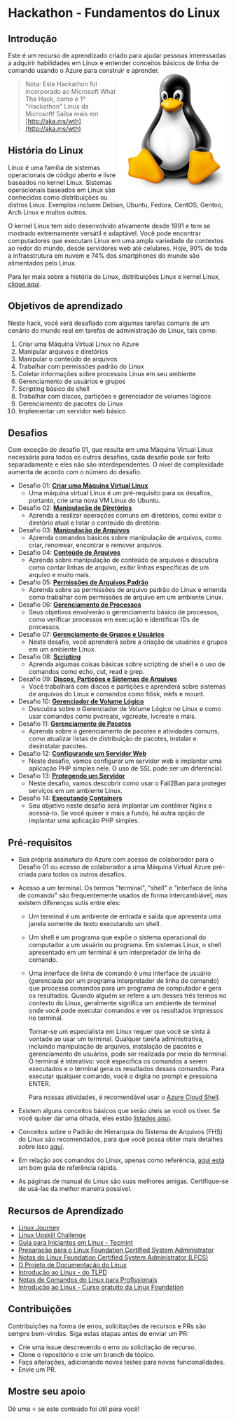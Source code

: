 # Hackathon - Fundamentos do Linux

## Introdução

Este é um recurso de aprendizado criado para ajudar pessoas interessadas a adquirir habilidades em Linux e entender conceitos básicos de linha de comando usando o Azure para construir e aprender.
<img align="right" src="./Student/resources/images/linuxpenguin.png" width="250"/>

> Nota: Este Hackathon foi incorporado ao Microsoft What The Hack, como o 1º "Hackathon" Linux da Microsoft! Saiba mais em [http://aka.ms/wth](http://aka.ms/wth)

## História do Linux

Linux é uma família de sistemas operacionais de código aberto e livre baseados no kernel Linux. Sistemas operacionais baseados em Linux são conhecidos como distribuições ou distros Linux. Exemplos incluem Debian, Ubuntu, Fedora, CentOS, Gentoo, Arch Linux e muitos outros.

O kernel Linux tem sido desenvolvido ativamente desde 1991 e tem se mostrado extremamente versátil e adaptável. Você pode encontrar computadores que executam Linux em uma ampla variedade de contextos ao redor do mundo, desde servidores web até celulares. Hoje, 90% de toda a infraestrutura em nuvem e 74% dos smartphones do mundo são alimentados pelo Linux.

Para ler mais sobre a história do Linux, distribuições Linux e kernel Linux, [clique aqui](./Student/resources/linux-history.md).


## Objetivos de aprendizado
Neste hack, você será desafiado com algumas tarefas comuns de um cenário do mundo real em tarefas de administração do Linux, tais como:

1. Criar uma Máquina Virtual Linux no Azure
2. Manipular arquivos e diretórios
3. Manipular o conteúdo de arquivos
4. Trabalhar com permissões padrão do Linux
5. Coletar informações sobre processos Linux em seu ambiente
6. Gerenciamento de usuários e grupos
7. Scripting básico de shell
8. Trabalhar com discos, partições e gerenciador de volumes lógicos
9. Gerenciamento de pacotes do Linux
10. Implementar um servidor web básico

## Desafios

Com exceção do desafio 01, que resulta em uma Máquina Virtual Linux necessária para todos os outros desafios, cada desafio pode ser feito separadamente e eles não são interdependentes. O nível de complexidade aumenta de acordo com o número do desafio.

* Desafio 01: **[Criar uma Máquina Virtual Linux](Student/Challenge-01.md)**
  - Uma máquina virtual Linux é um pré-requisito para os desafios, portanto, crie uma nova VM Linux do Ubuntu.
* Desafio 02: **[Manipulação de Diretórios](Student/Challenge-02.md)**
  - Aprenda a realizar operações comuns em diretórios, como exibir o diretório atual e listar o conteúdo do diretório.
* Desafio 03: **[Manipulação de Arquivos](Student/Challenge-03.md)**
  - Aprenda comandos básicos sobre manipulação de arquivos, como criar, renomear, encontrar e remover arquivos.
* Desafio 04: **[Conteúdo de Arquivos](Student/Challenge-04.md)**
  - Aprenda sobre manipulação de conteúdo de arquivos e descubra como contar linhas de arquivo, exibir linhas específicas de um arquivo e muito mais.
* Desafio 05: **[Permissões de Arquivos Padrão](Student/Challenge-05.md)**
  - Aprenda sobre as permissões de arquivo padrão do Linux e entenda como trabalhar com permissões de arquivo em um ambiente Linux.
* Desafio 06: **[Gerenciamento de Processos](Student/Challenge-06.md)**
  - Seus objetivos envolverão o gerenciamento básico de processos, como verificar processos em execução e identificar IDs de processos.
* Desafio 07: **[Gerenciamento de Grupos e Usuários](Student/Challenge-07.md)**
  - Neste desafio, você aprenderá sobre a criação de usuários e grupos em um ambiente Linux.
* Desafio 08: **[Scripting](Student/Challenge-08.md)**
  - Aprenda algumas coisas básicas sobre scripting de shell e o uso de comandos como echo, cut, read e grep.
* Desafio 09: **[Discos, Partições e Sistemas de Arquivos](Student/Challenge-09.md)**
  - Você trabalhará com discos e partições e aprenderá sobre sistemas de arquivos do Linux e comandos como fdisk, mkfs e mount.
* Desafio 10: **[Gerenciador de Volume Lógico](Student/Challenge-10.md)**
  - Descubra sobre o Gerenciador de Volume Lógico no Linux e como usar comandos como pvcreate, vgcreate, lvcreate e mais.
* Desafio 11: **[Gerenciamento de Pacotes](Student/Challenge-11.md)**
  - Aprenda sobre o gerenciamento de pacotes e atividades comuns, como atualizar listas de distribuição de pacotes, instalar e desinstalar pacotes.
* Desafio 12: **[Configurando um Servidor Web](Student/Challenge-12.md)**
  - Neste desafio, vamos configurar um servidor web e implantar uma aplicação PHP simples nele. O uso de SSL pode ser um diferencial.
* Desafio 13: **[Protegendo um Servidor](Student/Challenge-13.md)**
  - Neste desafio, vamos descobrir como usar o Fail2Ban para proteger serviços em um ambiente Linux.
* Desafio 14: **[Executando Containers](Student/Challenge-14.md)**
  - Seu objetivo neste desafio será implantar um contêiner Nginx e acessá-lo. Se você quiser ir mais a fundo, há outra opção de implantar uma aplicação PHP simples.

## Pré-requisitos
- Sua própria assinatura do Azure com acesso de colaborador para o Desafio 01 ou acesso de colaborador a uma Máquina Virtual Azure pré-criada para todos os outros desafios.
- Acesso a um terminal. Os termos "terminal", "shell" e "interface de linha de comando" são frequentemente usados ​​de forma intercambiável, mas existem diferenças sutis entre eles:

	* Um terminal é um ambiente de entrada e saída que apresenta uma janela somente de texto executando um shell.
	* Um shell é um programa que expõe o sistema operacional do computador a um usuário ou programa. Em sistemas Linux, o shell apresentado em um terminal é um interpretador de linha de comando.
	* Uma interface de linha de comando é uma interface de usuário (gerenciada por um programa interpretador de linha de comando) que processa comandos para um programa de computador e gera os resultados.
Quando alguém se refere a um desses três termos no contexto do Linux, geralmente significa um ambiente de terminal onde você pode executar comandos e ver os resultados impressos no terminal.

		Tornar-se um especialista em Linux requer que você se sinta à vontade ao usar um terminal. Qualquer tarefa administrativa, incluindo manipulação de arquivos, instalação de pacotes e gerenciamento de usuários, pode ser realizada por meio do terminal. O terminal é interativo: você especifica os comandos a serem executados e o terminal gera os resultados desses comandos. Para executar qualquer comando, você o digita no prompt e pressiona ENTER.

		Para nossas atividades, é recomendável usar o [Azure Cloud Shell](http://shell.azure.com/).

- Existem alguns conceitos básicos que serão úteis se você os tiver. Se você quiser dar uma olhada, eles estão [listados aqui](./Student/resources/concepts.md).
- Conceitos sobre o Padrão de Hierarquia do Sistema de Arquivos (FHS) do Linux são recomendados, para que você possa obter mais detalhes sobre isso [aqui](./Student/resources/fhs.md).
- Em relação aos comandos do Linux, apenas como referência, [aqui está](./Student/resources/commands.md) um bom guia de referência rápida.
- As páginas de manual do Linux são suas melhores amigas. Certifique-se de usá-las da melhor maneira possível.

## Recursos de Aprendizado

* [Linux Journey](https://linuxjourney.com/)
* [Linux Upskill Challenge](https://linuxupskillchallenge.org/)
* [Guia para Iniciantes em Linux - Tecmint](https://www.tecmint.com/free-online-linux-learning-guide-for-beginners/)
* [Preparação para o Linux Foundation Certified System Administrator](https://github.com/Bes0n/LFCS)
* [Notas do Linux Foundation Certified System Administrator (LFCS)](https://github.com/simonesavi/lfcs)
* [O Projeto de Documentação do Linux](https://tldp.org/)
* [Introdução ao Linux - do TLPD](https://tldp.org/LDP/intro-linux/intro-linux.pdf)
* [Notas de Comandos do Linux para Profissionais](https://goalkicker.com/LinuxBook/LinuxNotesForProfessionals.pdf)
* [Introdução ao Linux - Curso gratuito da Linux Foundation](https://training.linuxfoundation.org/training/introduction-to-linux/)

## Contribuições
Contribuições na forma de erros, solicitações de recursos e PRs são sempre bem-vindas. Siga estas etapas antes de enviar um PR:

* Crie uma issue descrevendo o erro ou solicitação de recurso.
* Clone o repositório e crie um branch de tópico.
* Faça alterações, adicionando novos testes para novas funcionalidades.
* Envie um PR.

## Mostre seu apoio
Dê uma ⭐️ se este conteúdo foi útil para você!

